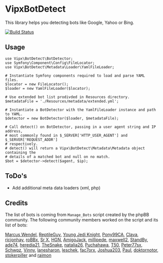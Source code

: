 # VipxBotDetect

This library helps you detecting bots like Google, Yahoo or Bing.

[![Build Status](https://secure.travis-ci.org/lennerd/vipx-bot-detect.png)](http://travis-ci.org/lennerd/vipx-bot-detect)

## Usage

    use Vipx\BotDetect\BotDetector;
    use Symfony\Component\Config\FileLocator;
    use Vipx\BotDetect\Metadata\Loader\YamlFileLoader;

    # Instantiate Symfony components required to load and parse YAML files.
    $locator = new FileLocator();
    $loader = new YamlFileLoader($locator);

    # Use extended bot list prodivded in Resources directory.
    $metadataFile = './Resources/metadata/extended.yml';

    # Instantiate a BotDetector with the YamlFileLoader instance and path to YAML.
    $detector = new BotDetector($loader, $metadataFile);

    # Call detect() on BotDetector, passing in a user agent string and IP address,
    # most commonly found in $_SERVER['HTTP_USER_AGENT'] and $_SERVER['REQUEST_ADDR']
    # respectively.
    # detect() will return a Vipx\BotDetect\Metadata\Metadata object containing the 
    # details of a matched bot and null on no match.
    $bot = $detector->detect($agent, $ip);

## ToDo's

- Add additional meta data loaders (xml, php)

## Credits

The list of bots is coming from `Manage_Bots` script created by the phpBB community. The following community members worked on the script and its list of bots:

[Marcus Wendel](http://www.phpbb.com/community/memberlist.php?mode=viewprofile&u=6152), [ReptileGuy](http://www.phpbb.com/community/memberlist.php?mode=viewprofile&u=447165), [Young Jedi Knight](http://www.phpbb.com/community/memberlist.php?mode=viewprofile&u=962935), [Pony99CA](http://www.phpbb.com/community/memberlist.php?mode=viewprofile&u=143537), [Clava](http://www.phpbb.com/community/memberlist.php?mode=viewprofile&u=353237), [ricjonhay](http://www.phpbb.com/community/memberlist.php?mode=viewprofile&u=1222875), [roBBx](http://www.phpbb.com/community/memberlist.php?mode=viewprofile&u=467205), [Sr X](http://www.phpbb.com/community/memberlist.php?mode=viewprofile&u=298330), [HGN](http://www.phpbb.com/community/memberlist.php?mode=viewprofile&u=821755), [AmigoJack](http://www.phpbb.com/community/memberlist.php?mode=viewprofile&u=1289605), [millipede](http://www.phpbb.com/community/memberlist.php?mode=viewprofile&u=482675), [maxwell2](http://www.phpbb.com/community/memberlist.php?mode=viewprofile&u=951565), [StandBy](http://www.phpbb.com/community/memberlist.php?mode=viewprofile&u=1288269), [ade74](http://www.phpbb.com/community/memberlist.php?mode=viewprofile&u=1296329), [heredia21](http://www.phpbb.com/community/memberlist.php?mode=viewprofile&u=1273765), [TheSnake](http://www.phpbb.com/community/memberlist.php?mode=viewprofile&u=265871), [natalia26](http://www.phpbb.com/community/memberlist.php?mode=viewprofile&u=1287940), [Puchahawa](http://www.phpbb.com/community/memberlist.php?mode=viewprofile&u=1305487), [T50](http://www.phpbb.com/community/memberlist.php?mode=viewprofile&u=317815), [Peter77sx](http://www.phpbb.com/community/memberlist.php?mode=viewprofile&u=216463), [Schwpz](http://www.phpbb.com/community/memberlist.php?mode=viewprofile&u=61230), [Vinny](http://www.phpbb.com/community/memberlist.php?mode=viewprofile&u=1065865), [lanesharon](http://www.phpbb.com/community/memberlist.php?mode=viewprofile&u=94198), [leschek](http://www.phpbb.com/community/memberlist.php?mode=viewprofile&u=261820), [fac7orx](http://www.phpbb.com/community/memberlist.php?mode=viewprofile&u=848165), [Joshua203](http://www.phpbb.com/community/memberlist.php?mode=viewprofile&u=1047325), [Paul](http://www.phpbb.com/community/memberlist.php?mode=viewprofile&u=153860), [doktornotor](http://www.phpbb.com/community/memberlist.php?mode=viewprofile&u=1330502), [stokerpiller](http://www.phpbb.com/community/memberlist.php?mode=viewprofile&u=302443) and [raimon](http://www.phpbb.com/community/memberlist.php?mode=viewprofile&u=253197)
